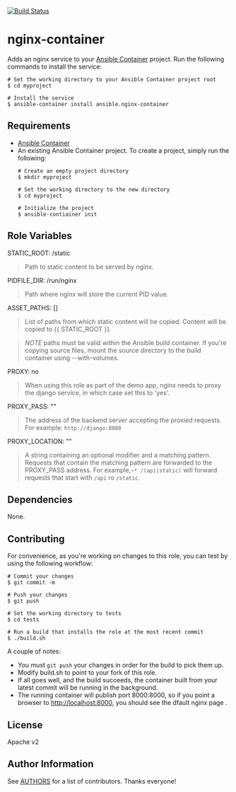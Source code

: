 [![Build Status](https://travis-ci.org/ansible/nginx-container.svg?branch=master)](https://travis-ci.org/ansible/nginx-container)

# nginx-container 

Adds an nginx service to your [Ansible Container](https://github.com/ansible/ansible-container) project. Run the following commands
to install the service:

```
# Set the working directory to your Ansible Container project root
$ cd myproject

# Install the service
$ ansible-container install ansible.nginx-container
```

## Requirements

- [Ansible Container](https://github.com/ansible/ansible-container)
- An existing Ansible Container project. To create a project, simply run the following:
    ```
    # Create an empty project directory
    $ mkdir myproject

    # Set the working directory to the new directory
    $ cd myproject

    # Initialize the project
    $ ansible-contiainer init
    ```

## Role Variables

STATIC_ROOT: /static
> Path to static content to be served by nginx.

PIDFILE_DIR: /run/nginx
> Path where nginx will store the current PID value. 

ASSET_PATHS: []
> List of paths from which static content will be copied. Content will be copied to {{ STATIC_ROOT }}. 

> *NOTE* paths must be valid within the Ansible build container. If you're copying source files, mount the source
  directory to the build container using --with-volumes.

PROXY: no
> When using this role as part of the demo app, nginx needs to proxy the django service, in which case set this to 'yes'. 

PROXY_PASS: "" 
> The address of the backend server accepting the proxied requests. For example: `http://django:8080` 

PROXY_LOCATION: ""
> A string containing an optional modifier and a matching pattern. Requests that contain the matching pattern are forwarded to the PROXY_PASS address. For example,`~* /(api|static)` will forward requests that start with `/api` ro `/static`.  

## Dependencies

None.

## Contributing

For convenience, as you're working on changes to this role, you can test by using the following workflow:

```
# Commit your changes
$ git commit -m

# Push your changes 
$ git push 

# Set the working directory to tests
$ cd tests 

# Run a build that installs the role at the most recent commit 
$ ./build.sh
```

A couple of notes:

- You must `git push` your changes in order for the build to pick them up.
- Modify build.sh to point to your fork of this role.
- If all goes well, and the build succeeds, the container built from your latest commit will be running in the background.
- The running container will publish port 8000:8000, so if you point a browser to [http://localhost:8000](http://localhost:8000), you should see the dfault nginx page .

## License

Apache v2

## Author Information

See [AUTHORS](./AUTHORS) for a list of contributors. Thanks everyone!
